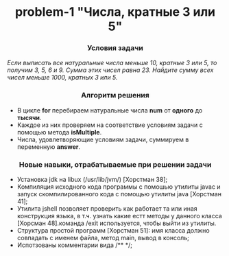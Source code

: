 <div id="header" align="center">
    <h1>problem-1 "Числа, кратные 3 или 5"</h1>
</div>

<div id="header" align="center">
    <h3>Условия задачи</h3>
</div>

*Если выписать все натуральные числа меньше 10, кратные 3 или 5, то получим 3, 5, 6 и 9. Сумма этих чисел равна 23.
Найдите сумму всех чисел меньше 1000, кратных 3 или 5.*

<div id="header" align="center">
    <h3>Алгоритм решения</h3>
</div>

* В цикле **for** перебираем натуральные числа **num** от **одного** до **тысячи**.
* Каждое из них проверяем на соответствие условиям задачи с помощью метода **isMultiple**.
* Числа, удовлетворяющие условиям задачи, суммируем в переменную **answer**.

<div id="header" align="center">
    <h3>Новые навыки, отрабатываемые при решении задачи</h3>
</div>

* Установка jdk на libux (/usr/lib/jvm/) [Хорстман 38];
* Компиляция исходного кода программы с помошью утилиты javac и запуск скомпилированного кода с помощью утилиты java [Хорстман 41];
* Утилита jshell позволяет проверить как работает та или иная конструкция языка, в т.ч. узнать какие естт методы у данного класса [Хорсман 48].команда /exit используется, чтобы выйти из утилиты.
* Структура простой программ [Хорстман 51]: имя класса должно совпадать с именем файла, метод main, вывод в консоль;
* Испотзованы комментарии вида /** */;
